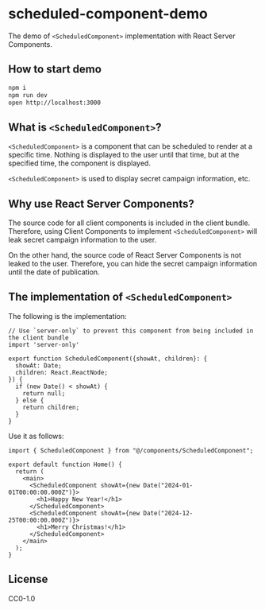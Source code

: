 # scheduled-component-demo

The demo of `<ScheduledComponent>` implementation with React Server Components.

## How to start demo

```bash
npm i
npm run dev
open http://localhost:3000
```

## What is `<ScheduledComponent>`?

`<ScheduledComponent>` is a component that can be scheduled to render at a specific time. Nothing is displayed to the user until that time, but at the specified time, the component is displayed.

`<ScheduledComponent>` is used to display secret campaign information, etc.

## Why use React Server Components?

The source code for all client components is included in the client bundle. Therefore, using Client Components to implement `<ScheduledComponent>` will leak secret campaign information to the user.

On the other hand, the source code of React Server Components is not leaked to the user. Therefore, you can hide the secret campaign information until the date of publication.

## The implementation of `<ScheduledComponent>`

The following is the implementation:

```tsx
// Use `server-only` to prevent this component from being included in the client bundle
import 'server-only'

export function ScheduledComponent({showAt, children}: {
  showAt: Date;
  children: React.ReactNode;
}) {
  if (new Date() < showAt) {
    return null;
  } else {
    return children;
  }
}
```

Use it as follows:

```tsx
import { ScheduledComponent } from "@/components/ScheduledComponent";

export default function Home() {
  return (
    <main>
      <ScheduledComponent showAt={new Date("2024-01-01T00:00:00.000Z")}>
        <h1>Happy New Year!</h1>
      </ScheduledComponent>
      <ScheduledComponent showAt={new Date("2024-12-25T00:00:00.000Z")}>
        <h1>Merry Christmas!</h1>
      </ScheduledComponent>
    </main>
  );
}
```

## License

CC0-1.0
